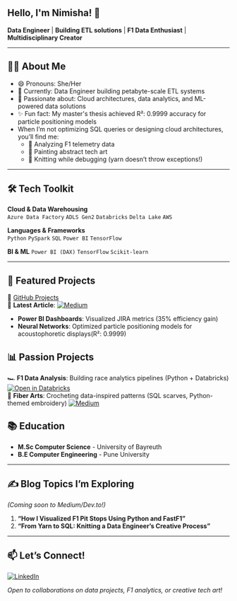 ##  Hello, I'm Nimisha! 👋

**Data Engineer** | **Building ETL solutions** | **F1 Data Enthusiast** | **Multidisciplinary Creator**  

---

## 👩‍💻 About Me  
- 😄 Pronouns: She/Her
- 🔭 Currently: Data Engineer building petabyte-scale ETL systems
- 🚀 Passionate about: Cloud architectures, data analytics, and ML-powered data solutions
- ✨ Fun fact: My master's thesis achieved R²: 0.9999 accuracy for particle positioning models 
-  When I’m not optimizing SQL queries or designing cloud architectures, you’ll find me:  
   - 🏁 Analyzing F1 telemetry data   
   - 🎨 Painting abstract tech art 
   - 🧶 Knitting while debugging (yarn doesn’t throw exceptions!) 

---

## 🛠️ Tech Toolkit

**Cloud & Data Warehousing**  
`Azure Data Factory` `ADLS Gen2` `Databricks` `Delta Lake` `AWS`

**Languages & Frameworks**  
`Python` `PySpark` `SQL` `Power BI` `TensorFlow`
 
 **BI & ML**
 `Power BI (DAX)` `TensorFlow` `Scikit-learn`
 

---
## 🎨 Featured Projects
🔗 [GitHub Projects](https://github.com/nimavernekar)  
📝 **Latest Article**: [![Medium](https://img.shields.io/badge/Medium-Handling_Multi_Valued_Parameters_in_SSRS-black)](https://medium.com/@nimishavernekar/handling-multi-valued-parameters-in-ssrs-paginated-reports-with-dax-f4fe2127251a)
- **Power BI Dashboards**: Visualized JIRA metrics (35% efficiency gain)  
- **Neural Networks**: Optimized particle positioning models for acoustophoretic displays(R²: 0.9999)  

## 📊 Passion Projects
🏎️  **F1 Data Analysis**: Building race analytics pipelines (Python + Databricks)  [![Open in Databricks](https://img.shields.io/badge/Launch-Databricks_Notebook-FF3621?logo=databricks)](https://github.com/nimavernekar/f1-databricks-analysis)  
🧣 **Fiber Arts**: Crocheting data-inspired patterns (SQL scarves, Python-themed embroidery)   [![Medium](https://img.shields.io/badge/Medium-The_SQL_Scarf_Project-black)](https://medium.com/@nimishavernekar/select-from-scarves-or-where-warmth-true-ca48c7101ed1)  
## 📚 Education
- **M.Sc Computer Science** - University of Bayreuth  
- **B.E Computer Engineering** - Pune University  

---

## ✍️ Blog Topics I’m Exploring  
*(Coming soon to Medium/Dev.to!)*  
1. **“How I Visualized F1 Pit Stops Using Python and FastF1”**  
2. **“From Yarn to SQL: Knitting a Data Engineer’s Creative Process”**  

---

## 📫 Let’s Connect!  
[![LinkedIn](https://img.shields.io/badge/LinkedIn-nimisha--vernekar-blue)](https://linkedin.com/in/nimisha-vernekar)  

*Open to collaborations on data projects, F1 analytics, or creative tech art!*  

